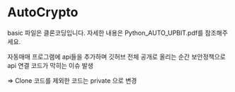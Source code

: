 # AutoCrypto

basic 파일은 클론코딩입니다.
자세한 내용은 Python_AUTO_UPBIT.pdf를 참조해주세요.


자동매매 프로그램에  api들을 추가하며
깃허브 전체 공개로 올리는 순간
보안정책으로 api 연결 코드가 막히는 이슈 발생

=> Clone 코드를 제외한 코드는 private 으로 변경

